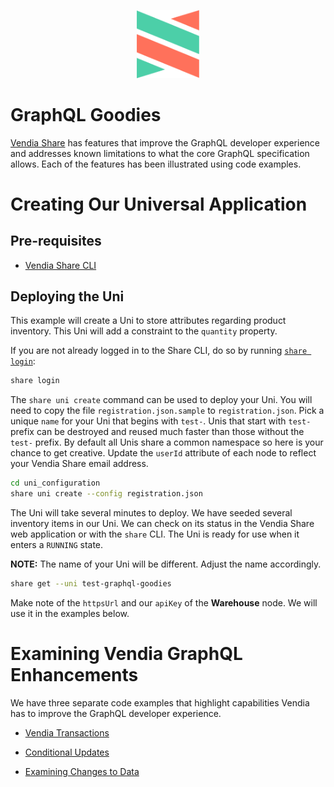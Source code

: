 <p align="center">
  <a href="https://vendia.net/">
    <img src="https://raw.githubusercontent.com/vendia/examples/main/vendia-logo.png" alt="vendia logo" width="100px">
  </a>
</p>

# GraphQL Goodies

[Vendia Share](https://share.vendia.net/) has features that improve the GraphQL developer experience and addresses known limitations to what the core GraphQL specification allows. Each of the features has been illustrated using code examples.

# Creating Our Universal Application

## Pre-requisites

* [Vendia Share CLI](https://vendia.net/docs/share/cli)

## Deploying the Uni

This example will create a Uni to store attributes regarding product inventory. This Uni will add a constraint to the `quantity` property.

If you are not already logged in to the Share CLI, do so by running [`share login`](https://vendia.net/docs/share/cli/commands/login):

```bash
share login
```

The `share uni create` command can be used to deploy your Uni. You will need to copy the file `registration.json.sample` to `registration.json`. Pick a unique `name` for your Uni that begins with `test-`. Unis that start with `test-` prefix can be destroyed and reused much faster than those without the `test-` prefix. By default all Unis share a common namespace so here is your chance to get creative. Update the `userId` attribute of each node to reflect your Vendia Share email address.

```bash
cd uni_configuration
share uni create --config registration.json
```

The Uni will take several minutes to deploy. We have seeded several inventory items in our Uni. We can check on its status in the Vendia Share web application or with the `share` CLI. The Uni is ready for use when it enters a `RUNNING` state.

**NOTE:** The name of your Uni will be different. Adjust the name accordingly.

```bash
share get --uni test-graphql-goodies
```

Make note of the `httpsUrl` and our `apiKey` of the **Warehouse** node. We will use it in the examples below.

# Examining Vendia GraphQL Enhancements

We have three separate code examples that highlight capabilities Vendia has to improve the GraphQL developer experience.

* [Vendia Transactions](./node/README.md)

* [Conditional Updates](./golang1.x/README.md)

* [Examining Changes to Data](./python3/README.md)

